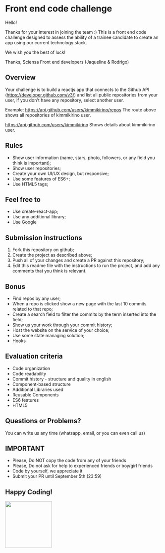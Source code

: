 # Front end code challenge

Hello!

Thanks for your interest in joining the team :)
This is a front end code challenge designed to assess the ability of a trainee candidate to create an app using our current technology stack.

We wish you the best of luck!

Thanks,
Sciensa Front end developers (Jaqueline & Rodrigo)

## Overview 

Your challenge is to build a reactjs app that connects to the Github API (https://developer.github.com/v3/) and list all public repositories from your user, if you don't have any repository, select another user.

Example: https://api.github.com/users/kimmikirino/repos
The route above shows all repositories of kimmikirino user.

https://api.github.com/users/kimmikirino
Shows details about kimmikirino user.

## Rules

- Show user information (name, stars, photo, followers, or any field you think is important);
- Show user repositories;
- Create your own UI/UX design, but responsive;
- Use some features of ES6+;
- Use HTML5 tags;

## Feel free to

- Use create-react-app;
- Use any additional library;
- Use Google

## Submission instructions

1. Fork this repository on github;
2. Create the project as described above;
3. Push all of your changes and create a PR against this repository;
4. Edit this readme file with the instructions to run the project, and add any comments that you think is relevant.

## Bonus

- Find repos by any user;
- When a repo is clicked show a new page with the last 10 commits related to that repo;
- Create a search field to filter the commits by the term inserted into the field;
- Show us your work through your commit history;
- Host the website on the service of your choice;
- Use some state managing solution;
- Hooks

## Evaluation criteria

- Code organization
- Code readability
- Commit history - structure and quality in english
- Component-based structure
- Additional Libraries used
- Reusable Components
- ES6 features
- HTML5

## Questions or Problems?

You can write us any time (whatsapp, email, or you can even call us)

## IMPORTANT

- Please, Do NOT copy the code from any of your friends
- Please, Do not ask for help to experienced friends or boy/girl friends
- Code by yourself, we appreciate it
- Submit your PR until September 5th (23:59)

## Happy Coding!

<img src="https://user-images.githubusercontent.com/5693916/30273942-84252588-96fb-11e7-9420-5516b92cb1f7.gif" data-canonical-src="https://user-images.githubusercontent.com/5693916/30273942-84252588-96fb-11e7-9420-5516b92cb1f7.gif" width="150" height="150" />
